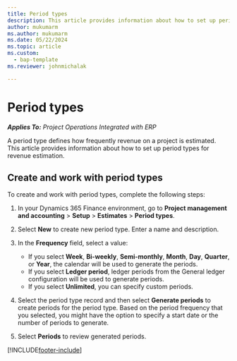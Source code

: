 ```yaml
---
title: Period types
description: This article provides information about how to set up period types for revenue estimation.
author: mukumarm
ms.author: mukumarm
ms.date: 05/22/2024
ms.topic: article
ms.custom: 
  - bap-template
ms.reviewer: johnmichalak

---
```


# Period types

_**Applies To:** Project Operations Integrated with ERP_

A period type defines how frequently revenue on a project is estimated. This article provides information about how to set up period types for revenue estimation. 

## Create and work with period types
To create and work with period types, complete the following steps:

1. In your Dynamics 365 Finance environment, go to **Project management and accounting** > **Setup** > **Estimates** > **Period types**.
2. Select **New** to create new period type. Enter a name and description.
3. In the **Frequency** field, select a value:

    - If you select **Week**, **Bi-weekly**, **Semi-monthly**, **Month**, **Day**, **Quarter**, or **Year**, the calendar will be used to generate the periods. 
    - If you select **Ledger period**, ledger periods from the General ledger configuration will be used to generate periods.
    - If you select **Unlimited**, you can specify custom periods.
4. Select the period type record and then select **Generate periods** to create periods for the period type. Based on the period frequency that you selected, you might have the option to specify a start date or the number of periods to generate.
5. Select **Periods** to review generated periods.



[!INCLUDE[footer-include](../includes/footer-banner.md)]
